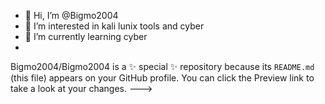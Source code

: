 - 👋 Hi, I’m @Bigmo2004
- 👀 I’m interested in kali lunix tools and cyber
- 🌱 I’m currently learning cyber
- 
Bigmo2004/Bigmo2004 is a ✨ special ✨ repository because its `README.md` (this file) appears on your GitHub profile.
You can click the Preview link to take a look at your changes.
--->
